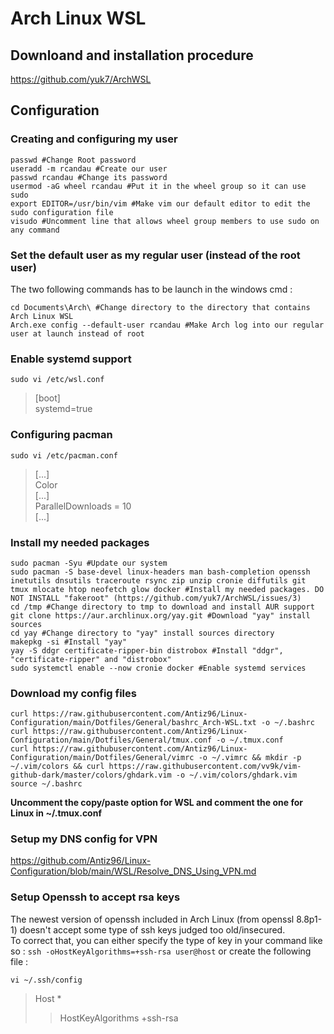 # Arch Linux WSL

## Downloand and installation procedure

https://github.com/yuk7/ArchWSL

## Configuration

### Creating and configuring my user

```
passwd #Change Root password
useradd -m rcandau #Create our user
passwd rcandau #Change its password
usermod -aG wheel rcandau #Put it in the wheel group so it can use sudo
export EDITOR=/usr/bin/vim #Make vim our default editor to edit the sudo configuration file
visudo #Uncomment line that allows wheel group members to use sudo on any command
```
  
### Set the default user as my regular user (instead of the root user)

The two following commands has to be launch in the windows cmd :  

```
cd Documents\Arch\ #Change directory to the directory that contains Arch Linux WSL
Arch.exe config --default-user rcandau #Make Arch log into our regular user at launch instead of root
```

### Enable systemd support

```
sudo vi /etc/wsl.conf
```

> [boot]  
> systemd=true

### Configuring pacman

```
sudo vi /etc/pacman.conf
```
> [...]  
> Color  
> [...]  
> ParallelDownloads = 10  
> [...]  

### Install my needed packages

```
sudo pacman -Syu #Update our system
sudo pacman -S base-devel linux-headers man bash-completion openssh inetutils dnsutils traceroute rsync zip unzip cronie diffutils git tmux mlocate htop neofetch glow docker #Install my needed packages. DO NOT INSTALL "fakeroot" (https://github.com/yuk7/ArchWSL/issues/3)
cd /tmp #Change directory to tmp to download and install AUR support
git clone https://aur.archlinux.org/yay.git #Download "yay" install sources
cd yay #Change directory to "yay" install sources directory
makepkg -si #Install "yay"
yay -S ddgr certificate-ripper-bin distrobox #Install "ddgr", "certificate-ripper" and "distrobox"
sudo systemctl enable --now cronie docker #Enable systemd services
```
  
### Download my config files
  
```
curl https://raw.githubusercontent.com/Antiz96/Linux-Configuration/main/Dotfiles/General/bashrc_Arch-WSL.txt -o ~/.bashrc
curl https://raw.githubusercontent.com/Antiz96/Linux-Configuration/main/Dotfiles/General/tmux.conf -o ~/.tmux.conf
curl https://raw.githubusercontent.com/Antiz96/Linux-Configuration/main/Dotfiles/General/vimrc -o ~/.vimrc && mkdir -p ~/.vim/colors && curl https://raw.githubusercontent.com/vv9k/vim-github-dark/master/colors/ghdark.vim -o ~/.vim/colors/ghdark.vim
source ~/.bashrc
```

**Uncomment the copy/paste option for WSL and comment the one for Linux in ~/.tmux.conf**
  
### Setup my DNS config for VPN
  
https://github.com/Antiz96/Linux-Configuration/blob/main/WSL/Resolve_DNS_Using_VPN.md
  
### Setup Openssh to accept rsa keys

The newest version of openssh included in Arch Linux (from openssl 8.8p1-1) doesn't accept some type of ssh keys judged too old/insecured.  
To correct that, you can either specify the type of key in your command like so : `ssh -oHostKeyAlgorithms=+ssh-rsa user@host` or create the following file :

```
vi ~/.ssh/config
```
> Host *
> >  HostKeyAlgorithms +ssh-rsa

